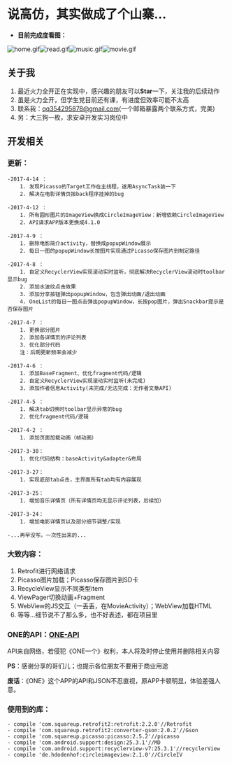 
# 说高仿，其实做成了个山寨...

- **目前完成度看图：**

![home.gif](https://github.com/liuzho/ONE/raw/master/gif/home.gif)![read.gif](https://github.com/liuzho/ONE/raw/master/gif/read.gif)![music.gif](https://github.com/liuzho/ONE/raw/master/gif/music.gif)![movie.gif](https://github.com/liuzho/ONE/raw/master/gif/movie.gif)

## 关于我
 1. 最近火力全开正在实现中，感兴趣的朋友可以**Star**一下，关注我的后续动作
 2. 虽是火力全开，但学生党目前还有课，有进度但效率可能不太高
 3. 联系我：qq354295878@gmail.com(一个邮箱暴露两个联系方式，完美)
 4. 另：大三狗一枚，求安卓开发实习岗位中


## 开发相关

### 更新：
```
-2017-4-14 ：
	1. 发现Picasso的Target工作在主线程，遂用AsyncTask装一下
	2. 解决在电影详情页按back程序挂掉的bug

-2017-4-12 ：
	1. 所有圆形图片的ImageView换成CircleImageView：新增依赖CircleImageView
	2. API请求APP版本更换成4.1.0

-2017-4-9 ：
	1. 删除电影简介activity，替换成popupWindow展示
	2. 每日一图的popupWindow长按图片实现通过Picasso保存图片到制定路径

-2017-4-8 ：
	1. 自定义RecyclerView实现滚动实时监听，彻底解决RecyclerView滚动时toolbar显示bug
	2. 添加水波纹点击效果
	3. 添加分享按钮弹出popupWindow，包含弹出动画/退出动画
	4. OneList的每日一图点击弹出popupWindow，长按pop图片，弹出Snackbar提示是否保存图片

-2017-4-7 ：
	1. 更换部分图片
	2. 添加各详情页的评论列表
	3. 优化部分代码
	注：后期更新频率会减少

-2017-4-6 ：
	1. 添加BaseFragment、优化fragment代码/逻辑
	2. 自定义RecyclerView实现滚动实时监听(未完成)
	3. 添加作者信息Activity(未完成/无法完成：无作者文章API)

-2017-4-5 ：
	1. 解决tab切换时toolbar显示异常的bug
	2. 优化fragment代码/逻辑

-2017-4-2 ：
	1. 添加页面加载动画（帧动画）

-2017-3-30：
	1. 优化代码结构：baseActivity&adapter&布局

-2017-3-27：
	1. 实现底部tab点击，主界面所有tab均有内容展现

-2017-3-25：
	1. 增加音乐详情页（所有详情页均无显示评论列表，后续加）

-2017-3-24：
	1. 增加电影详情页以及部分细节调整/实现

-...再早没写。一次性出来的...
```

### 大致内容：

1. Retrofit进行网络请求
2. Picasso图片加载；Picasso保存图片到SD卡
3. RecycleView显示不同类型item
4. ViewPager切换动画+Fragment
5. WebView的JS交互（一丢丢，在MovieActivity）；WebView加载HTML
6. 等等...细节说不了那么多，也不好表述，都在项目里

### ONE的API：[ONE-API](https://github.com/jokermonn/-Api/blob/master/ONEv3.5.0~.md)

API来自网络，若侵犯《ONE一个》权利，本人将及时停止使用并删除相关内容

**PS**：感谢分享的哥们儿；也提示各位朋友不要用于商业用途

**废话**：《ONE》这个APP的API和JSON不忍直视，原APP卡顿明显，体验差强人意。

### 使用到的库：
```
- compile 'com.squareup.retrofit2:retrofit:2.2.0'//Retrofit
- compile 'com.squareup.retrofit2:converter-gson:2.0.2'//Gson
- compile 'com.squareup.picasso:picasso:2.5.2'//picasso
- compile 'com.android.support:design:25.3.1'//MD
- compile 'com.android.support:recyclerview-v7:25.3.1'//recyclerView
- compile 'de.hdodenhof:circleimageview:2.1.0'//CircleIV
```